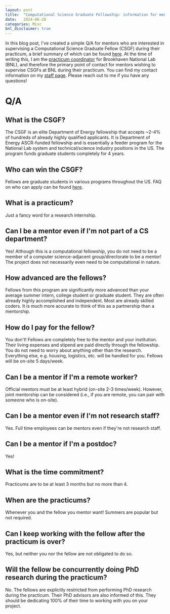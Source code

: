```yaml
---
layout: post
title:  "Computational Science Graduate Fellowship: information for mentors"
date:   2024-06-28
categories: Misc
bnl_disclaimer: true
---
```


In this blog post, I've created a simple Q/A for mentors who are interested in supervising a Computational Science Graduate Fellow (CSGF) during their practicum, a brief summary of which can be found [here](https://www.krellinst.org/csgf/doe-lab-practicum). At the time of writing this, I am the [practicum coordinator](https://www.krellinst.org/csgf/doe-lab-practicum/brookhaven) for Brookhaven National Lab (BNL), and therefore the primary point of contact for mentors wishing to supervise CSGFs at BNL during their practicum. You can find my contact information on my [staff page](https://www.bnl.gov/staff/mcarbone). Please reach out to me if you have any questions!

# Q/A
## What is the CSGF?

The CSGF is an elite Department of Energy fellowship that accepts ~2-4% of hundreds of already highly qualified applicants. It is Department of Energy ASCR-funded fellowship and is essentially a feeder program for the National Lab system and technical/science industry positions in the US. The program funds graduate students completely for 4 years.

## Who can win the CSGF?
Fellows are graduate students in various programs throughout the US. FAQ on who can apply can be found [here](https://www.krellinst.org/csgf/how-apply/frequently-asked-questions).

## What is a practicum?
Just a fancy word for a research internship.

## Can I be a mentor even if I'm not part of a CS department?
Yes! Although this is a computational fellowship, you do not need to be a member of a computer science-adjacent group/directorate to be a mentor! The project does not necessarily even need to be computational in nature.

## How advanced are the fellows?
Fellows from this program are significantly more advanced than your average summer intern, college student or graduate student. They are often already highly accomplished and independent. Most are already skilled coders. It is much more accurate to think of this as a partnership than a mentorship.

## How do I pay for the fellow?
You don't! Fellows are completely free to the mentor and your institution. Their living expenses and stipend are paid directly through the fellowship. You do not need to worry about anything other than the research. Everything else, e.g. housing, logistics, etc. will be handled for you. Fellows will be on-site 5 days/week.

## Can I be a mentor if I'm a remote worker?

Official mentors must be at least hybrid (on-site 2-3 times/week). However, joint mentorship can be considered (i.e., if you are remote, you can pair with someone who is on-site).

## Can I be a mentor even if I'm not research staff?
Yes. Full time employees can be mentors even if they're not research staff. 

## Can I be a mentor if I'm a postdoc?

Yes!

## What is the time commitment?
Practicums are to be at least 3 months but no more than 4.

## When are the practicums?
Whenever you and the fellow you mentor want! Summers are popular but not required.

## Can I keep working with the fellow after the practicum is over?
Yes, but neither you nor the fellow are not obligated to do so.

## Will the fellow be concurrently doing PhD research during the practicum?

No. The fellows are explicitly restricted from performing PhD research during the practicum. Their PhD advisors are also informed of this. They should be dedicating 100% of their time to working with you on your project.







